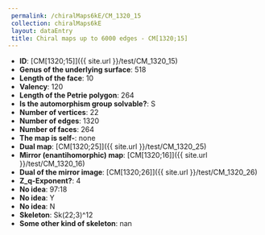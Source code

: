 ```yaml
--- 
 permalink: /chiralMaps6kE/CM_1320_15 
 collection: chiralMaps6kE
 layout: dataEntry
 title: Chiral maps up to 6000 edges - CM[1320;15]
---
```


- **ID**: [CM[1320;15]]({{ site.url }}/test/CM_1320_15)
- **Genus of the underlying surface**: 518
- **Length of the face**: 10
- **Valency**: 120
- **Length of the Petrie polygon**: 264
- **Is the automorphism group solvable?**: S
- **Number of vertices**: 22
- **Number of edges**: 1320
- **Number of faces**: 264
- **The map is self-**: none
- **Dual map**: [CM[1320;25]]({{ site.url }}/test/CM_1320_25)
- **Mirror (enantihomorphic) map**: [CM[1320;16]]({{ site.url }}/test/CM_1320_16)
- **Dual of the mirror image**: [CM[1320;26]]({{ site.url }}/test/CM_1320_26)
- **Z_q-Exponent?**: 4
- **No idea**:  97:18
- **No idea**: Y
- **No idea**: N
- **Skeleton**: Sk(22;3)^12
- **Some other kind of skeleton**: nan
